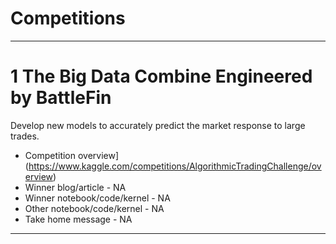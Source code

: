 # Competitions
***


# 1 The Big Data Combine Engineered by BattleFin
Develop new models to accurately predict the market response to large trades.
- Competition overview](https://www.kaggle.com/competitions/AlgorithmicTradingChallenge/overview)
- Winner blog/article - NA
- Winner notebook/code/kernel - NA
- Other notebook/code/kernel - NA
- Take home message - NA
***
